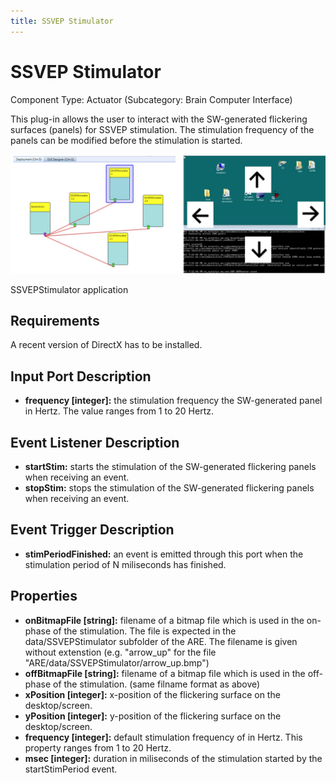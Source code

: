 ```yaml
---
title: SSVEP Stimulator
---
```


# SSVEP Stimulator

Component Type: Actuator (Subcategory: Brain Computer Interface)

This plug-in allows the user to interact with the SW-generated flickering surfaces (panels) for SSVEP stimulation. The stimulation frequency of the panels can be modified before the stimulation is started.

![Screenshot: SSVEPStimulator application](img/ssvepstimulator.jpg "Screenshot: SSVEPStimulator application")

SSVEPStimulator application

## Requirements

A recent version of DirectX has to be installed.

## Input Port Description

*   **frequency \[integer\]:** the stimulation frequency the SW-generated panel in Hertz. The value ranges from 1 to 20 Hertz.

## Event Listener Description

*   **startStim:** starts the stimulation of the SW-generated flickering panels when receiving an event.
*   **stopStim:** stops the stimulation of the SW-generated flickering panels when receiving an event.

## Event Trigger Description

*   **stimPeriodFinished:** an event is emitted through this port when the stimulation period of N miliseconds has finished.

## Properties

*   **onBitmapFile \[string\]:** filename of a bitmap file which is used in the on-phase of the stimulation. The file is expected in the data/SSVEPStimulator subfolder of the ARE. The filename is given without extenstion (e.g. "arrow\_up" for the file "ARE/data/SSVEPStimulator/arrow\_up.bmp")
*   **offBitmapFile \[string\]:** filename of a bitmap file which is used in the off-phase of the stimulation. (same filname format as above)
*   **xPosition \[integer\]:** x-position of the flickering surface on the desktop/screen.
*   **yPosition \[integer\]:** y-position of the flickering surface on the desktop/screen.
*   **frequency \[integer\]:** default stimulation frequency of in Hertz. This property ranges from 1 to 20 Hertz.
*   **msec \[integer\]:** duration in miliseconds of the stimulation started by the startStimPeriod event.